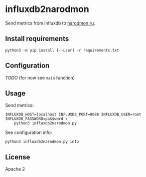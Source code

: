 # influxdb2narodmon

Send metrics from influxdb to [narodmon.ru](narodmon.ru).

## Install requirements

```
python3 -m pip install [--user] -r requirements.txt
```

## Configuration

_TODO_ (for now see `main` function)


## Usage

Send metrics:

```
INFLUXDB_HOST=localhost INFLUXDB_PORT=8086 INFLUXDB_USER=root INFLUXDB_PASSWORD=pa$$word \
    python3 influxdb2narodmon.py
```

See configuration info:

```
python3 influxdb2narodmon.py info
```

## License

Apache 2
